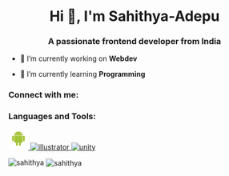 <h1 align="center">Hi 👋, I'm Sahithya-Adepu</h1>
<h3 align="center">A passionate frontend developer from India</h3>

- 🔭 I’m currently working on **Webdev**

- 🌱 I’m currently learning **Programming**

<h3 align="left">Connect with me:</h3>
<p align="left">
</p>

<h3 align="left">Languages and Tools:</h3>
<p align="left"> <a href="https://developer.android.com" target="_blank" rel="noreferrer"> <img src="https://raw.githubusercontent.com/devicons/devicon/master/icons/android/android-original-wordmark.svg" alt="android" width="40" height="40"/> </a> <a href="https://www.adobe.com/in/products/illustrator.html" target="_blank" rel="noreferrer"> <img src="https://www.vectorlogo.zone/logos/adobe_illustrator/adobe_illustrator-icon.svg" alt="illustrator" width="40" height="40"/> </a> <a href="https://unity.com/" target="_blank" rel="noreferrer"> <img src="https://www.vectorlogo.zone/logos/unity3d/unity3d-icon.svg" alt="unity" width="40" height="40"/> </a> </p>

<p><img align="left" src="https://github-readme-stats.vercel.app/api/top-langs?username=sahithya&show_icons=true&locale=en&layout=compact" alt="sahithya" /></p>

<p>&nbsp;<img align="center" src="https://github-readme-stats.vercel.app/api?username=sahithya&show_icons=true&locale=en" alt="sahithya" /></p>

